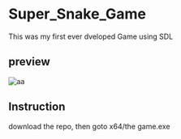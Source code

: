# Super_Snake_Game
This was my first ever dveloped Game using SDL<br><h2>preview</h2>
![aa](https://user-images.githubusercontent.com/83497932/121216133-70f08480-c8a2-11eb-99d9-5e740729fd76.png)
<br><h2>Instruction</h2>
download the repo, then goto x64/the game.exe
